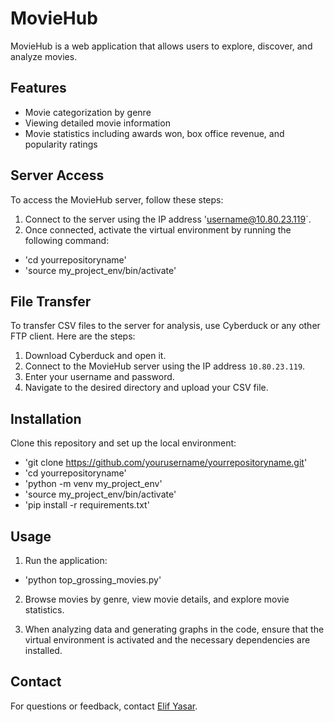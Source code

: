 # MovieHub

MovieHub is a web application that allows users to explore, discover, and analyze movies.

## Features

- Movie categorization by genre
- Viewing detailed movie information
- Movie statistics including awards won, box office revenue, and popularity ratings

## Server Access

To access the MovieHub server, follow these steps:

1. Connect to the server using the IP address 'username@10.80.23.119`.
2. Once connected, activate the virtual environment by running the following command:

- 'cd yourrepositoryname'
- 'source my_project_env/bin/activate'
 
## File Transfer

To transfer CSV files to the server for analysis, use Cyberduck or any other FTP client. Here are the steps:

1. Download Cyberduck and open it.
2. Connect to the MovieHub server using the IP address `10.80.23.119`.
3. Enter your username and password.
4. Navigate to the desired directory and upload your CSV file.

## Installation

Clone this repository and set up the local environment:

- 'git clone https://github.com/yourusername/yourrepositoryname.git'
- 'cd yourrepositoryname'
- 'python -m venv my_project_env'
- 'source my_project_env/bin/activate'
- 'pip install -r requirements.txt'

## Usage

1. Run the application:

- 'python top_grossing_movies.py' 

2. Browse movies by genre, view movie details, and explore movie statistics.

3. When analyzing data and generating graphs in the code, ensure that the virtual environment is activated and the necessary dependencies are installed.

## Contact

For questions or feedback, contact [Elif Yasar](mailto:eyasar@stetson.edu).
